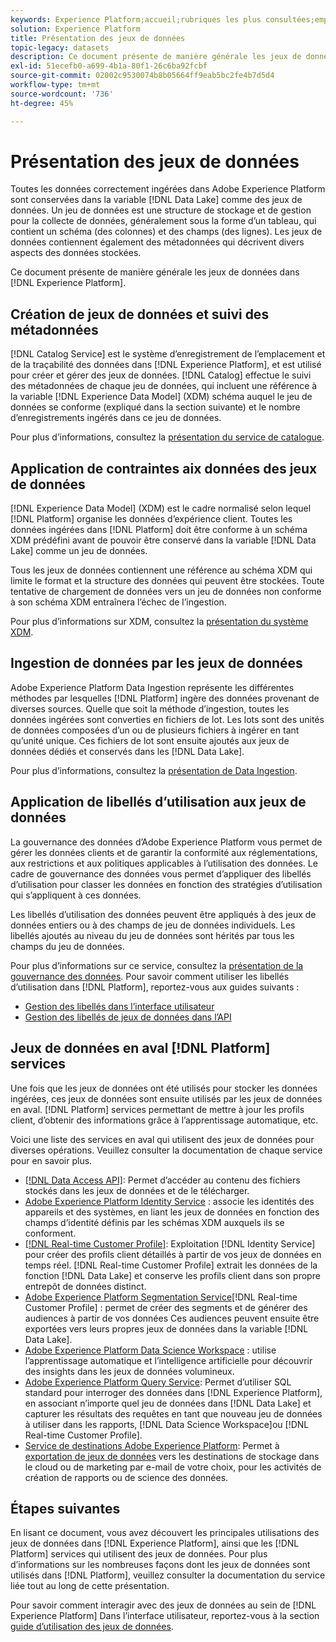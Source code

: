 ```yaml
---
keywords: Experience Platform;accueil;rubriques les plus consultées;emplacement des données;emplacement des données;gestion des données;gestion des données;liaison;lignage;type de données;types de données;type de données
solution: Experience Platform
title: Présentation des jeux de données
topic-legacy: datasets
description: Ce document présente de manière générale les jeux de données dans Experience Platform.
exl-id: 51ecefb0-a699-4b1a-80f1-26c6ba92fcbf
source-git-commit: 02002c9530074b8b05664ff9eab5bc2fe4b7d5d4
workflow-type: tm+mt
source-wordcount: '736'
ht-degree: 45%

---
```


# Présentation des jeux de données

Toutes les données correctement ingérées dans Adobe Experience Platform sont conservées dans la variable [!DNL Data Lake] comme des jeux de données. Un jeu de données est une structure de stockage et de gestion pour la collecte de données, généralement sous la forme d’un tableau, qui contient un schéma (des colonnes) et des champs (des lignes). Les jeux de données contiennent également des métadonnées qui décrivent divers aspects des données stockées.

Ce document présente de manière générale les jeux de données dans [!DNL Experience Platform].

## Création de jeux de données et suivi des métadonnées

[!DNL Catalog Service] est le système d’enregistrement de l’emplacement et de la traçabilité des données dans [!DNL Experience Platform], et est utilisé pour créer et gérer des jeux de données. [!DNL Catalog] effectue le suivi des métadonnées de chaque jeu de données, qui incluent une référence à la variable [!DNL Experience Data Model] (XDM) schéma auquel le jeu de données se conforme (expliqué dans la section suivante) et le nombre d’enregistrements ingérés dans ce jeu de données.

Pour plus d’informations, consultez la [présentation du service de catalogue](../home.md).

## Application de contraintes aix données des jeux de données

[!DNL Experience Data Model] (XDM) est le cadre normalisé selon lequel [!DNL Platform] organise les données d’expérience client. Toutes les données ingérées dans [!DNL Platform] doit être conforme à un schéma XDM prédéfini avant de pouvoir être conservé dans la variable [!DNL Data Lake] comme un jeu de données.

Tous les jeux de données contiennent une référence au schéma XDM qui limite le format et la structure des données qui peuvent être stockées. Toute tentative de chargement de données vers un jeu de données non conforme à son schéma XDM entraînera l’échec de l’ingestion.

Pour plus d’informations sur XDM, consultez la [présentation du système XDM](../../xdm/home.md).

## Ingestion de données par les jeux de données

Adobe Experience Platform Data Ingestion représente les différentes méthodes par lesquelles [!DNL Platform] ingère des données provenant de diverses sources. Quelle que soit la méthode d’ingestion, toutes les données ingérées sont converties en fichiers de lot. Les lots sont des unités de données composées d’un ou de plusieurs fichiers à ingérer en tant qu’unité unique. Ces fichiers de lot sont ensuite ajoutés aux jeux de données dédiés et conservés dans les [!DNL Data Lake].

Pour plus d’informations, consultez la [présentation de Data Ingestion](../../ingestion/home.md).

## Application de libellés d’utilisation aux jeux de données

La gouvernance des données d’Adobe Experience Platform vous permet de gérer les données clients et de garantir la conformité aux réglementations, aux restrictions et aux politiques applicables à l’utilisation des données. Le cadre de gouvernance des données vous permet d’appliquer des libellés d’utilisation pour classer les données en fonction des stratégies d’utilisation qui s’appliquent à ces données.

Les libellés d’utilisation des données peuvent être appliqués à des jeux de données entiers ou à des champs de jeu de données individuels. Les libellés ajoutés au niveau du jeu de données sont hérités par tous les champs du jeu de données.

Pour plus d’informations sur ce service, consultez la [présentation de la gouvernance des données](../../data-governance/home.md). Pour savoir comment utiliser les libellés d’utilisation dans [!DNL Platform], reportez-vous aux guides suivants :

* [Gestion des libellés dans l’interface utilisateur](../../data-governance/labels/user-guide.md)
* [Gestion des libellés de jeux de données dans l’API](../../data-governance/labels/dataset-api.md)

## Jeux de données en aval [!DNL Platform] services

Une fois que les jeux de données ont été utilisés pour stocker les données ingérées, ces jeux de données sont ensuite utilisés par les jeux de données en aval. [!DNL Platform] services permettant de mettre à jour les profils client, d’obtenir des informations grâce à l’apprentissage automatique, etc.

Voici une liste des services en aval qui utilisent des jeux de données pour diverses opérations. Veuillez consulter la documentation de chaque service pour en savoir plus.

* [[!DNL Data Access API]](../../data-access/home.md): Permet d’accéder au contenu des fichiers stockés dans les jeux de données et de le télécharger.
* [Adobe Experience Platform Identity Service](../../identity-service/home.md) : associe les identités des appareils et des systèmes, en liant les jeux de données en fonction des champs d’identité définis par les schémas XDM auxquels ils se conforment.
* [[!DNL Real-time Customer Profile]](../../profile/home.md): Exploitation [!DNL Identity Service] pour créer des profils client détaillés à partir de vos jeux de données en temps réel. [!DNL Real-time Customer Profile] extrait les données de la fonction [!DNL Data Lake] et conserve les profils client dans son propre entrepôt de données distinct.
* [Adobe Experience Platform Segmentation Service](../../segmentation/home.md)[!DNL Real-time Customer Profile] : permet de créer des segments et de générer des audiences à partir de vos données Ces audiences peuvent ensuite être exportées vers leurs propres jeux de données dans la variable [!DNL Data Lake].
* [Adobe Experience Platform Data Science Workspace](../../data-science-workspace/home.md) : utilise l’apprentissage automatique et l’intelligence artificielle pour découvrir des insights dans les jeux de données volumineux.
* [Adobe Experience Platform Query Service](../../query-service/home.md): Permet d’utiliser SQL standard pour interroger des données dans [!DNL Experience Platform], en associant n’importe quel jeu de données dans [!DNL Data Lake] et capturer les résultats des requêtes en tant que nouveau jeu de données à utiliser dans les rapports, [!DNL Data Science Workspace]ou [!DNL Real-time Customer Profile].
* [Service de destinations Adobe Experience Platform](../../destinations/home.md): Permet à [exportation de jeux de données](/help/destinations/ui/export-datasets.md) vers les destinations de stockage dans le cloud ou de marketing par e-mail de votre choix, pour les activités de création de rapports ou de science des données.

## Étapes suivantes

En lisant ce document, vous avez découvert les principales utilisations des jeux de données dans [!DNL Experience Platform], ainsi que les [!DNL Platform] services qui utilisent des jeux de données. Pour plus d’informations sur les nombreuses façons dont les jeux de données sont utilisés dans [!DNL Platform], veuillez consulter la documentation du service liée tout au long de cette présentation.

Pour savoir comment interagir avec des jeux de données au sein de [!DNL Experience Platform] Dans l’interface utilisateur, reportez-vous à la section [guide d’utilisation des jeux de données](user-guide.md).
